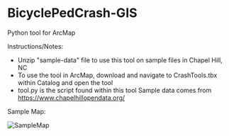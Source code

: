 # BicyclePedCrash-GIS
Python tool for ArcMap

Instructions/Notes:
- Unzip "sample-data" file to use this tool on sample files in Chapel Hill, NC
- To use the tool in ArcMap, download and navigate to CrashTools.tbx within Catalog and open the tool
- tool.py is the script found within this tool
Sample data comes from https://www.chapelhillopendata.org/

Sample Map:

![SampleMap](https://user-images.githubusercontent.com/54999769/81514831-bb49af80-92f6-11ea-95ff-a07c80862a9f.jpg)

